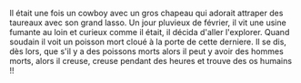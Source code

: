 Il était une fois un cowboy avec un gros chapeau qui adorait attraper des taureaux avec son grand lasso.
Un jour pluvieux de février, il vit une usine fumante au loin et curieux comme il était, il décida d'aller l'explorer.
Quand soudain il voit un poisson mort cloué à la porte de cette derniere.
Il se dis, dès lors, que s'il y a des poissons morts alors il peut y avoir des hommes morts, alors il creuse, creuse pendant des heures
et trouve des os humains !!